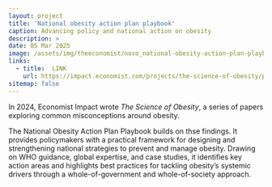 ```yaml
---
layout: project
title: 'National obesity action plan playbook' 
caption: Advancing policy and national action on obesity
description: >
date: 05 Mar 2025
image: /assets/img/theeconomist/novo_national-obesity-action-plan-playbook.jpg
links:
  - title:  LINK
    url: https://impact.economist.com/projects/the-science-of-obesity/plan-playbook/
sitemap: false
---
```


<p>In 2024, Economist Impact wrote <i>The Science of Obesity</i>, a series of papers exploring common misconceptions around obesity.</p>

<p>The National Obesity Action Plan Playbook builds on thse findings. It provides policymakers with a practical framework for designing and strengthening national strategies to prevent and manage obesity. Drawing on WHO guidance, global expertise, and case studies, it identifies key action areas and highlights best practices for tackling obesity’s systemic drivers through a whole-of-government and whole-of-society approach.</p>